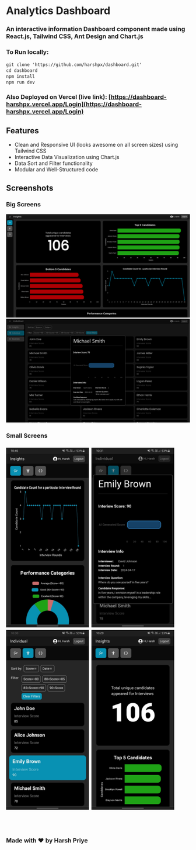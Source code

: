 # Analytics Dashboard
### An interactive information Dashboard component made using React.js, Tailwind CSS, Ant Design and Chart.js

### To Run locally:
```
git clone 'https://github.com/harshpx/dashboard.git'
cd dashboard
npm install
npm run dev
```

### Also Deployed on Vercel (live link): [https://dashboard-harshpx.vercel.app/Login](https://dashboard-harshpx.vercel.app/Login)

## Features
* Clean and Responsive UI (looks awesome on all screen sizes) using Tailwind CSS
* Interactive Data Visualization using Chart.js
* Data Sort and Filter functionality
* Modular and Well-Structured code

## Screenshots
<div>
<h3 style=''>Big Screens</h3>
<img src='./src/assets/ss/ss1.png'/>
<img src='./src/assets/ss/ss2.png'/>
</div>

<div style='display:flex; flex-direction:column; gap:0.5em'>
    <h3 style=''>Small Screens</h3>
    <div style='display:flex; gap:0.5em'>
        <img src='./src/assets/ss/ss3.jpeg' style='width:45%; height:45%'/>
        <img src='./src/assets/ss/ss4.jpeg' style='width:45%; height:45%'/>
    </div>
    <div style='display:flex; gap:0.5em'>
        <img src='./src/assets/ss/ss5.jpeg' style='width:45%; height:45%'/>
        <img src='./src/assets/ss/ss6.jpeg' style='width:45%; height:45%'/>
    </div>
</div>

<br/>
<br/>
<br/>

### Made with &hearts; by Harsh Priye